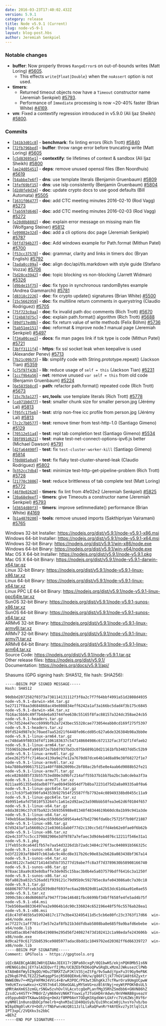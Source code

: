 ```yaml
---
date: 2016-03-23T17:40:02.432Z
version: 5.9.1
category: release
title: Node v5.9.1 (Current)
slug: node-v5-9-1
layout: blog-post.hbs
author: Jeremiah Senkpiel
---
```


### Notable changes

* **buffer**: Now properly throws `RangeError`s on out-of-bounds writes (Matt Loring) [#5605](https://github.com/nodejs/node/pull/5605).
  - This effects `write{Float|Double}` when the `noAssert` option is not used.
* **timers**:
  - Returned timeout objects now have a `Timeout` constructor name (Jeremiah Senkpiel) [#5793](https://github.com/nodejs/node/pull/5793).
  - Performance of `Immediate` processing is now ~20-40% faster (Brian White) [#4169](https://github.com/nodejs/node/pull/4169).
* **vm**: Fixed a contextify regression introduced in v5.9.0 (Ali Ijaz Sheikh) [#5800](https://github.com/nodejs/node/pull/5800).

### Commits

* [[`341b3d01c8`](https://github.com/nodejs/node/commit/341b3d01c8)] - **benchmark**: fix linting errors (Rich Trott) [#5840](https://github.com/nodejs/node/pull/5840)
* [[`72fb796bed`](https://github.com/nodejs/node/commit/72fb796bed)] - **buffer**: throw range error before truncating write (Matt Loring) [#5605](https://github.com/nodejs/node/pull/5605)
* [[`c5d83695e1`](https://github.com/nodejs/node/commit/c5d83695e1)] - **contextify**: tie lifetimes of context & sandbox (Ali Ijaz Sheikh) [#5800](https://github.com/nodejs/node/pull/5800)
* [[`ae24d05451`](https://github.com/nodejs/node/commit/ae24d05451)] - **deps**: remove unused openssl files (Ben Noordhuis) [#5619](https://github.com/nodejs/node/pull/5619)
* [[`54abbe7e6f`](https://github.com/nodejs/node/commit/54abbe7e6f)] - **dns**: use template literals (Benjamin Gruenbaum) [#5809](https://github.com/nodejs/node/pull/5809)
* [[`3fef69bf15`](https://github.com/nodejs/node/commit/3fef69bf15)] - **dns**: use isIp consistently (Benjamin Gruenbaum) [#5804](https://github.com/nodejs/node/pull/5804)
* [[`d2d0fe9d34`](https://github.com/nodejs/node/commit/d2d0fe9d34)] - **doc**: update crypto docs to use good defaults (Bill Automata) [#5505](https://github.com/nodejs/node/pull/5505)
* [[`1631f06477`](https://github.com/nodejs/node/commit/1631f06477)] - **doc**: add CTC meeting minutes 2016-02-10 (Rod Vagg) [#5273](https://github.com/nodejs/node/pull/5273)
* [[`7ab597d646`](https://github.com/nodejs/node/commit/7ab597d646)] - **doc**: add CTC meeting minutes 2016-02-03 (Rod Vagg) [#5272](https://github.com/nodejs/node/pull/5272)
* [[`e20d0b8802`](https://github.com/nodejs/node/commit/e20d0b8802)] - **doc**: explain error message on missing main file (Wolfgang Steiner) [#5812](https://github.com/nodejs/node/pull/5812)
* [[`e99082e32d`](https://github.com/nodejs/node/commit/e99082e32d)] - **doc**: add a cli options doc page (Jeremiah Senkpiel) [#5787](https://github.com/nodejs/node/pull/5787)
* [[`0ffd794b27`](https://github.com/nodejs/node/commit/0ffd794b27)] - **doc**: Add windows example for Path.format (Mithun Patel) [#5700](https://github.com/nodejs/node/pull/5700)
* [[`f53cc37578`](https://github.com/nodejs/node/commit/f53cc37578)] - **doc**: grammar, clarity and links in timers doc (Bryan English) [#5792](https://github.com/nodejs/node/pull/5792)
* [[`3ada8cc09a`](https://github.com/nodejs/node/commit/3ada8cc09a)] - **doc**: align doc/api/tls.markdown with style guide (Stefano Vozza) [#5706](https://github.com/nodejs/node/pull/5706)
* [[`5d28ce3942`](https://github.com/nodejs/node/commit/5d28ce3942)] - **doc**: topic blocking vs non-blocking (Jarrett Widman) [#5326](https://github.com/nodejs/node/pull/5326)
* [[`d9b4e15f75`](https://github.com/nodejs/node/commit/d9b4e15f75)] - **doc**: fix typo in synchronous randomBytes example (Andrea Giammarchi) [#5781](https://github.com/nodejs/node/pull/5781)
* [[`d8318c2226`](https://github.com/nodejs/node/commit/d8318c2226)] - **doc**: fix crypto update() signatures (Brian White) [#5500](https://github.com/nodejs/node/pull/5500)
* [[`15c5662959`](https://github.com/nodejs/node/commit/15c5662959)] - **doc**: fix multiline return comments in querystring (Claudio Rodriguez) [#5705](https://github.com/nodejs/node/pull/5705)
* [[`75f723c0aa`](https://github.com/nodejs/node/commit/75f723c0aa)] - **doc**: fix invalid path doc comments (Rich Trott) [#5670](https://github.com/nodejs/node/pull/5670)
* [[`724b87d75c`](https://github.com/nodejs/node/commit/724b87d75c)] - **doc**: explain path.format() algorithm (Rich Trott) [#5688](https://github.com/nodejs/node/pull/5688)
* [[`89df17ed0b`](https://github.com/nodejs/node/commit/89df17ed0b)] - **doc**: fix return value of write methods (Felix Böhm) [#5736](https://github.com/nodejs/node/pull/5736)
* [[`5ab51ee151`](https://github.com/nodejs/node/commit/5ab51ee151)] - **doc**: reformat & improve node.1 manual page (Jeremiah Senkpiel) [#5497](https://github.com/nodejs/node/pull/5497)
* [[`f34a00cee2`](https://github.com/nodejs/node/commit/f34a00cee2)] - **docs**: fix man pages link if tok type is code (Mithun Patel) [#5721](https://github.com/nodejs/node/pull/5721)
* [[`3bff3111f4`](https://github.com/nodejs/node/commit/3bff3111f4)] - **https**: fix ssl socket leak when keepalive is used (Alexander Penev) [#5713](https://github.com/nodejs/node/pull/5713)
* [[`7b21c09b73`](https://github.com/nodejs/node/commit/7b21c09b73)] - **lib**: simplify code with String.prototype.repeat() (Jackson Tian) [#5359](https://github.com/nodejs/node/pull/5359)
* [[`c75f97f43b`](https://github.com/nodejs/node/commit/c75f97f43b)] - **lib**: reduce usage of `self = this` (Jackson Tian) [#5231](https://github.com/nodejs/node/pull/5231)
* [[`1ccf9b4a56`](https://github.com/nodejs/node/commit/1ccf9b4a56)] - **net**: remove unused `var self = this` from old code (Benjamin Gruenbaum) [#5224](https://github.com/nodejs/node/pull/5224)
* [[`6e5835b8cd`](https://github.com/nodejs/node/commit/6e5835b8cd)] - **path**: refactor path.format() repeated code (Rich Trott) [#5673](https://github.com/nodejs/node/pull/5673)
* [[`15c7b3a127`](https://github.com/nodejs/node/commit/15c7b3a127)] - **src,tools**: use template literals (Rich Trott) [#5778](https://github.com/nodejs/node/pull/5778)
* [[`ca971b0d77`](https://github.com/nodejs/node/commit/ca971b0d77)] - **test**: smaller chunk size for smaller person.jpg (Jérémy Lal) [#5813](https://github.com/nodejs/node/pull/5813)
* [[`f95fc175eb`](https://github.com/nodejs/node/commit/f95fc175eb)] - **test**: strip non-free icc profile from person.jpg (Jérémy Lal) [#5813](https://github.com/nodejs/node/pull/5813)
* [[`7c2c7b0577`](https://github.com/nodejs/node/commit/7c2c7b0577)] - **test**: remove timer from test-http-1.0 (Santiago Gimeno) [#5129](https://github.com/nodejs/node/pull/5129)
* [[`70512e51a4`](https://github.com/nodejs/node/commit/70512e51a4)] - **test**: repl tab completion test (Santiago Gimeno) [#5534](https://github.com/nodejs/node/pull/5534)
* [[`89f091d621`](https://github.com/nodejs/node/commit/89f091d621)] - **test**: make test-net-connect-options-ipv6.js better (Michael Dawson) [#5791](https://github.com/nodejs/node/pull/5791)
* [[`d2fa64490f`](https://github.com/nodejs/node/commit/d2fa64490f)] - **test**: fix `test-cluster-worker-kill` (Santiago Gimeno) [#5814](https://github.com/nodejs/node/pull/5814)
* [[`f0d885a0a9`](https://github.com/nodejs/node/commit/f0d885a0a9)] - **test**: fix flaky test-cluster-shared-leak (Claudio Rodriguez) [#5802](https://github.com/nodejs/node/pull/5802)
* [[`b352cc7db4`](https://github.com/nodejs/node/commit/b352cc7db4)] - **test**: minimize test-http-get-pipeline-problem (Rich Trott) [#5728](https://github.com/nodejs/node/pull/5728)
* [[`21770c3806`](https://github.com/nodejs/node/commit/21770c3806)] - **test**: reduce brittleness of tab complete test (Matt Loring) [#5772](https://github.com/nodejs/node/pull/5772)
* [[`46f0e02620`](https://github.com/nodejs/node/commit/46f0e02620)] - **timers**: fix lint from 4fe02e2 (Jeremiah Senkpiel) [#5825](https://github.com/nodejs/node/pull/5825)
* [[`20a68e9eef`](https://github.com/nodejs/node/commit/20a68e9eef)] - **timers**: give Timeouts a constructor name (Jeremiah Senkpiel) [#5793](https://github.com/nodejs/node/pull/5793)
* [[`d3654d80f3`](https://github.com/nodejs/node/commit/d3654d80f3)] - **timers**: improve setImmediate() performance (Brian White) [#4169](https://github.com/nodejs/node/pull/4169)
* [[`b1a4870200`](https://github.com/nodejs/node/commit/b1a4870200)] - **tools**: remove unused imports (Sakthipriyan Vairamani) [#5765](https://github.com/nodejs/node/pull/5765)



Windows 32-bit Installer: https://nodejs.org/dist/v5.9.1/node-v5.9.1-x86.msi<br>
Windows 64-bit Installer: https://nodejs.org/dist/v5.9.1/node-v5.9.1-x64.msi<br>
Windows 32-bit Binary: https://nodejs.org/dist/v5.9.1/win-x86/node.exe<br>
Windows 64-bit Binary: https://nodejs.org/dist/v5.9.1/win-x64/node.exe<br>
Mac OS X 64-bit Installer: https://nodejs.org/dist/v5.9.1/node-v5.9.1.pkg<br>
Mac OS X 64-bit Binary: https://nodejs.org/dist/v5.9.1/node-v5.9.1-darwin-x64.tar.gz<br>
Linux 32-bit Binary: https://nodejs.org/dist/v5.9.1/node-v5.9.1-linux-x86.tar.xz<br>
Linux 64-bit Binary: https://nodejs.org/dist/v5.9.1/node-v5.9.1-linux-x64.tar.xz<br>
Linux PPC LE 64-bit Binary: https://nodejs.org/dist/v5.9.1/node-v5.9.1-linux-ppc64le.tar.xz<br>
SunOS 32-bit Binary: https://nodejs.org/dist/v5.9.1/node-v5.9.1-sunos-x86.tar.xz<br>
SunOS 64-bit Binary: https://nodejs.org/dist/v5.9.1/node-v5.9.1-sunos-x64.tar.xz<br>
ARMv6 32-bit Binary: https://nodejs.org/dist/v5.9.1/node-v5.9.1-linux-armv6l.tar.xz<br>
ARMv7 32-bit Binary: https://nodejs.org/dist/v5.9.1/node-v5.9.1-linux-armv7l.tar.xz<br>
ARMv8 64-bit Binary: https://nodejs.org/dist/v5.9.1/node-v5.9.1-linux-arm64.tar.xz<br>
Source Code: https://nodejs.org/dist/v5.9.1/node-v5.9.1.tar.gz<br>
Other release files: https://nodejs.org/dist/v5.9.1/<br>
Documentation: https://nodejs.org/docs/v5.9.1/api/

Shasums (GPG signing hash: SHA512, file hash: SHA256):
```
-----BEGIN PGP SIGNED MESSAGE-----
Hash: SHA512

90dbbd2072582f0373a738114131112f3f8a2c7f7f64bbf4991a51d2808d4935  node-v5.9.1-darwin-x64.tar.gz
5e27117f8aa3d684868ac49e808834eff6242a1af3a166bc5dad4f3b175c6845  node-v5.9.1-darwin-x64.tar.xz
fb16ac5bb0c49f7b4de6a93744fee638c55165f8fac88157a324dc358ae24cb5  node-v5.9.1-headers.tar.gz
c79c7d524e47ecc6999bfb2a7243bec55328cae773054eabb0cd169f275f5397  node-v5.9.1-headers.tar.xz
09fd524d987e3c70aed7aa52d21f6448fe06cdd05c627a6de326384b98a3bb0e  node-v5.9.1-linux-arm64.tar.gz
ec748da69f8033df4f1106183637c547148604986c672132fac3f32f1f4faeb2  node-v5.9.1-linux-arm64.tar.xz
755965b20e4fa991072e7bb07937bd3c075b689b10d21161bfb34037dd5c52b9  node-v5.9.1-linux-armv6l.tar.gz
a5ee262f5ffc7146ac4139a9e2fe12a7670d87dce64b14d8a89e38f68272f1e7  node-v5.9.1-linux-armv6l.tar.xz
b4a7880a9906175121a40ff8862009bc2bf80ac2bfd5e0e4aab6d9088b52fe21  node-v5.9.1-linux-armv7l.tar.gz
e6ce828dd85f33b55753ed80e3d9bfc214aff55b37b1bb7ba2bc3a8cdeba3f3a  node-v5.9.1-linux-armv7l.tar.xz
0211aa951355eddadb07ffae0b945b954df7b8ba72231d75d2a8a09335a8f0a6  node-v5.9.1-linux-ppc64le.tar.gz
3cc17c63f5a0390fa94353b927b54f25587ffb7792e4c08949338bd0455c11a9  node-v5.9.1-linux-ppc64le.tar.xz
4b9951e6afd75010f53264fc1a61e2d92ae23a590bbb58fea3e62d6f0104f657  node-v5.9.1-linux-x64.tar.gz
e8da38196c37c07ba922c569356988e01348f48344619b60dc0a1b99c941a3de  node-v5.9.1-linux-x64.tar.xz
749eb56ae38ee0cb4ac659d6de50954a4e57bd2796fda6bc75725f7b98f21887  node-v5.9.1-linux-x86.tar.gz
67d9243af1a5660b2c21e83661dab0f77d2c130cc5d1ffd4eb62e0fae0f6b62b  node-v5.9.1-linux-x86.tar.xz
d2e4c33f7cc5cc379882906e3df9787a7efaec3d9d4eb4076c12211f546e31a1  node-v5.9.1.pkg
17feb55c0ca64d1fb57e7aa54d3226d1b72adc3484c276f3ac040891b566325c  node-v5.9.1-sunos-x64.tar.gz
bd3f22203af80497cb63a6c9c40cd8e317b26c90e83a2b628a083438bf367a14  node-v5.9.1-sunos-x64.tar.xz
8a430122c7ad4271414d3d5b735277d19abe7fc8a3f7d3789630b58908166740  node-v5.9.1-sunos-x86.tar.gz
978aac18aa9c03e8dbaffe3de9d5c15bac3b0b4e5a037579bdff6416c3a1250f  node-v5.9.1-sunos-x86.tar.xz
9bfa882ba832c526add1f939121c79d95b9c592785ec8afe043086a0c7a30c18  node-v5.9.1.tar.gz
668067077dfceb3d2039d0df693fec6aa20b920d01a42b53dc61d4aa91e0ae55  node-v5.9.1.tar.xz
3090c58cc46d6068dfa7947f734e146481fbc6699bf34bff658fe4fe5ad4b75f  node-v5.9.1-x64.msi
73eb560ae88336497ea2e9064b1dc90c336024c652196e48f5f6c5576ab28ea1  node-v5.9.1-x86.msi
d18c47df465b5a59924817c177e3be432495411d5c5cb6e80fc23c3763f17d66  win-x64/node.exe
ac7f227c1aff701cf3e57e2af8fb21b3ddfdbab5808ba8e685f9a9bafd6ebebe  win-x64/node.lib
693a85ac8b474d50b419089e295d56f240827473d102412c1a98edafe243606b  win-x86/node.exe
8d9ca2f0c61715b8539ce9805977adac8bdd1c1049792ed20302ff6d66339727  win-x86/node.lib
-----BEGIN PGP SIGNATURE-----
Comment: GPGTools - https://gpgtools.org

iQIcBAEBCgAGBQJW8tQZAAoJEEX17r2BPa6OcxgP/0Q1bwH5/ekjnPQK0Mb51s6N
nMEN6GidmijEY7alAIEQvrfIjMo/UCBZEbfKD6oQPwSRqDLxMzmJJWkusezClPWb
kTA8mB4fWy5I9gQO/HOuJTBRXTZuPJKlV3SjeZtFg/9v5wAdjYpxFu3t9Gy9ePAK
pZ9kq67PdLTE2Z25wKqqpPSojR508QEHx6/HH/w/g86FCljkT7hGV1A8t6XZyxtr
NWWEONv7++MZpFHFMHJ4VVi4+BrwR3POC/P93wt36hgKkJ7cfRwrOra9UmgUCpwW
Ym9zKTxvswHxvz+X2957n64lJO6eGGALyMYSmVG+ozBl6tNyj+eyWtPPOKhBsUL5
qMRtAmXm6S3zmGLrSNGw5zvhOvlVLAcxtcgQePLanfMg35RhZSmdbb6+GNVN86hZ
ZzsdCv44STY+7MBdrZ/yN60eVzN6KTYswxLyTJToGHD4rAdwn/0nVHWAB8gveazV
o95ppu04DYTKAww16Qng+OmXzf8MP0AnY7ODgH3XgdkWrLGkFrc7Vz6ZWsjRVf6r
nyNM8l1n0unsQbDCpfmelrb+qhxM3aI1D40QoSyb/Eu19hcaCm0jLhvsYo7vb/bo
WI6pENg0lvKrV+Odt/rTNbFwnvWzQ811JzlLlaRaQFwnRrY4AYEkvz7y3tlqlCLX
IPT3xpC/2VQXkv3s2bbC
=BEhZ
-----END PGP SIGNATURE-----

```
